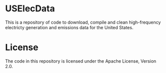 # USElecData

This is a repository of code to download, compile and clean high-frequency electricty generation and emissions data for the United States. 

# License

The code in this repository is licensed under the Apache License, Version 2.0.
